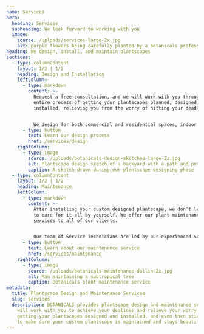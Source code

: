 ```yaml
---
name: Services
hero:
  heading: Services
  subheading: We look forward to working with you
  image:
    source: /uploads/services-large-2x.jpg
    alt: purple flowers being carefully planted by a Botanicals professional
heading: We design, install, and maintain plantscapes
sections:
  - type: columnContent
    layout: 1/2 | 1/2
    heading: Design and Installation
    leftColumn:
      - type: markdown
        content: >-
          Request a free consultation, and we will work with you through the
          entire process of getting your plantscapes planned, designed, and
          installed, relieving you from the worry of hitting your deadline.


          We design for both commercial and residential spaces, indoor and outdoor. We often work closely with Architects, Interior Designers, and Landscapers. [Learn more about how we work with our clientele…](/prospective-clients)
      - type: button
        text: Learn our design process
        href: /services/design
    rightColumn:
      - type: image
        source: /uploads/botanicals-design-sketches-large-2x.jpg
        alt: Plantscape design sketch of a backyard with a path and pottery
        caption: A sketch drawn during our plantscape designing phase
  - type: columnContent
    layout: 1/2 | 1/2
    heading: Maintenance
    leftColumn:
      - type: markdown
        content: >-
          After installing your custom designed plantscape, we don’t leave you
          to care for it all by yourself. We offer our plant maintenance
          services to all of our clients.


          Our team of Service Technicians are led by our experienced Service Manager, Beth. She and our technicians will work with you to ensure your plantscapes stay beautiful.
      - type: button
        text: Learn about our maintenance service
        href: /services/maintenance
    rightColumn:
      - type: image
        source: /uploads/botanicals-maintenance-dallin-2x.jpg
        alt: Man maintaining a subtropical tree
        caption: Botanicals plant maintenance service
metadata:
  title: Plantscape Design and Maintenance Services
  slug: services
  description: BOTANICALS provides plantscape design and maintenance services. We
    will work with you to achieve your dealines and relieve your worry by
    getting your plantscapes designed and installed, and even then stick by you
    to make sure your custom plantscape is maintained and stays beautiful.
---
```

